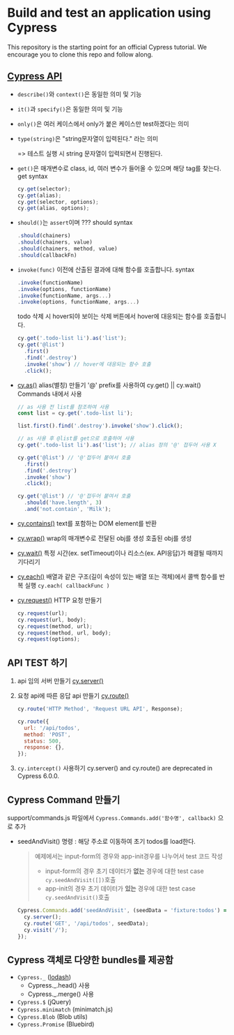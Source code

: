 # Build and test an application using Cypress

This repository is the starting point for an official Cypress tutorial. We encourage you to clone this repo and follow along.

## [Cypress API](https://docs.cypress.io/api/table-of-contents)

- `describe()`와 `context()`은 동일한 의미 및 기능

- `it()`과 `specify()`은 동일한 의미 및 기능

- `only()`은 여러 케이스에서 only가 붙은 케이스만 test하겠다는 의미

- `type(string)`은 "string문자열이 입력된다." 라는 의미

  => 테스트 실행 시 string 문자열이 입력되면서 진행된다.

- `get()`은 매개변수로 class, id, 여러 변수가 들어올 수 있으며 해당 tag를 찾는다.
  get syntax

  ```js
  cy.get(selector);
  cy.get(alias);
  cy.get(selector, options);
  cy.get(alias, options);
  ```

- `should()`는 `assert`이며 ???
  should syntax

  ```js
  .should(chainers)
  .should(chainers, value)
  .should(chainers, method, value)
  .should(callbackFn)
  ```

- `invoke(func)` 이전에 산출된 결과에 대해 함수를 호출합니다.
  syntax

  ```js
  .invoke(functionName)
  .invoke(options, functionName)
  .invoke(functionName, args...)
  .invoke(options, functionName, args...)
  ```

  todo 삭제 시 hover되야 보이는 삭제 버튼에서 hover에 대응되는 함수를 호출합니다.

  ```js
  cy.get('.todo-list li').as('list');
  cy.get('@list')
    .first()
    .find('.destroy')
    .invoke('show') // hover에 대응되는 함수 호출
    .click();
  ```

- [cy.as()]('https://docs.cypress.io/api/commands/as')
  alias(별칭) 만들기 '@' prefix를 사용하여 cy.get() || cy.wait() Commands 내에서 사용

  ```js
  // as 사용 전 list를 참조하여 사용
  const list = cy.get('.todo-list li');

  list.first().find('.destroy').invoke('show').click();

  // as 사용 후 @list를 get으로 호출하여 사용
  cy.get('.todo-list li').as('list'); // alias 정의 '@' 접두어 사용 X

  cy.get('@list') // '@'접두어 붙여서 호출
    .first()
    .find('.destroy')
    .invoke('show')
    .click();

  cy.get('@list') // '@'접두어 붙여서 호출
    .should('have.length', 3)
    .and('not.contain', 'Milk');
  ```

- [cy.contains()](https://docs.cypress.io/api/commands/contains)
  text를 포함하는 DOM element를 반환

- [cy.wrap()](https://docs.cypress.io/api/commands/wrap)
  wrap의 매개변수로 전달된 obj를 생성
  호출된 obj를 생성

- [cy.wait()](https://docs.cypress.io/api/commands/wait)
  특정 시간(ex. setTimeout)이나 리소스(ex. API응답)가 해결될 때까지 기다리기

- [cy.each()](https://docs.cypress.io/api/commands/each)
  배열과 같은 구조(길이 속성이 있는 배열 또는 객체)에서 콜백 함수를 반복 실행
  `cy.each( callbackFunc )`

- [cy.request()](https://docs.cypress.io/api/commands/request)
  HTTP 요청 만들기

  ```js
  cy.request(url);
  cy.request(url, body);
  cy.request(method, url);
  cy.request(method, url, body);
  cy.request(options);
  ```

## API TEST 하기

1. api 임의 서버 만들기 [cy.server()](https://docs.cypress.io/api/commands/server)
2. 요청 api에 따른 응답 api 만들기 [cy.route()](https://docs.cypress.io/api/commands/route)

   ```js
   cy.route('HTTP Method', 'Request URL API', Response);

   cy.route({
     url: '/api/todos',
     method: 'POST',
     status: 500,
     response: {},
   });
   ```

3. `cy.intercept()` 사용하기
   cy.server() and cy.route() are deprecated in Cypress 6.0.0.

## Cypress Command 만들기

support/commands.js 파일에서 `Cypress.Commands.add('함수명', callback)` 으로 추가

- seedAndVisit() 명령 : 해당 주소로 이동하여 초기 todos를 load한다.

  > 예제에서는 input-form의 경우와 app-init경우를 나누어서 test 코드 작성
  >
  > - input-form의 경우 초기 데이터가 **없는** 경우에 대한 test case
  >   `cy.seedAndVisit([])`호출
  > - app-init의 경우 초기 데이터가 **있는** 경우에 대한 test case
  >   `cy.seedAndVisit()`호출

  ```js
  Cypress.Commands.add('seedAndVisit', (seedData = 'fixture:todos') => {
    cy.server();
    cy.route('GET', '/api/todos', seedData);
    cy.visit('/');
  });
  ```

## Cypress 객체로 다양한 bundles를 제공함

- `Cypress._` ([lodash](https://lodash.com/docs/))
  - Cypress.\_.head() 사용
  - Cypress.\_.merge() 사용
- `Cypress.$` (jQuery)
- `Cypress.minimatch` (minimatch.js)
- `Cypress.Blob` (Blob utils)
- `Cypress.Promise` (Bluebird)
